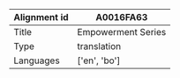 |Alignment id | A0016FA63
| --- | --- 
|Title | Empowerment Series 
|Type | translation
|Languages | ['en', 'bo']